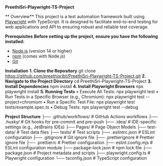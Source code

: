 **PreethiSri-Playwright-TS-Project**

** Overview**
This project is a test automation framework built using [Playwright](https://playwright.dev/) with TypeScript. It is designed to facilitate end-to-end testing for web applications and API to ensuring robust and reliable test coverage.

**Prerequisites**
**Before setting up the project, ensure you have the following installed:**
-	[Node.js](https://nodejs.org/en/download/) (version 14 or higher)
-	[npm](https://www.npmjs.com/get-npm) (comes with Node.js)
-	[Git](https://git-scm.com/downloads)

**Installation**
**1.	Clone the Repository**
        git clone https://github.com/preethisribt/PreethiSri-Playwright-TS-Project.git
**2.	 Navigate to the Project Directory**
 cd PreethiSri-Playwright-TS-Project
**3.	Install Dependencies**
npm install
**4.	Install Playwright Browsers**
npx playwright install
**5.	Running Tests**
•	Execute All Tests:   npx playwright test
•	Run Tests in a Specific Browser (e.g., Chromium):  npx playwright test --project=chromium
•	Run a Specific Test File:  npx playwright test tests/example.spec.ts
•	Debug Tests:  npx playwright test --debug

**Project Structure**
├── .github/workflows/    # GitHub Actions workflows
├── .husky/               # Git hooks for pre-commit and pre-push
├── .idea/                # IDE-specific settings (e.g., JetBrains IDEs)
├── Pages/                # Page Object Models
├── test-data/            # Test data files
├── tests/                # Test scripts
├── .eslintrc.json        # ESLint configuration
├── .gitignore            # Git ignore file
├── .prettierignore       # Prettier ignore file
├── .prettierrc           # Prettier configuration
├── eslint.config.mjs     # ESLint configuration module
├── package-lock.json     # npm lock file
├── package.json          # Project metadata and scripts
├── playwright.config.ts  # Playwright configuration
└── tsconfig.json         # TypeScript configuration
